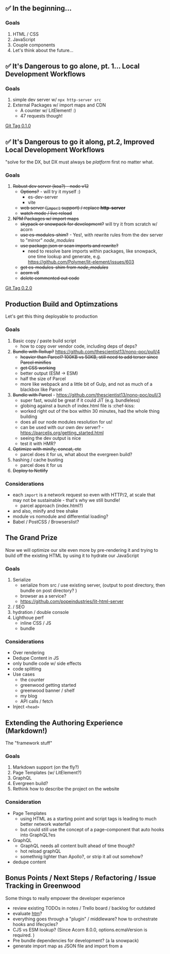 ## ✅ In the beginning...

### Goals
1. HTML / CSS
1. JavaScript
1. Couple components
1. Let's think about the future...

## ✅ It's Dangerous to go alone, pt. 1... Local Development Workflows

### Goals
1. simple dev server w/ `npx http-server src`
1. External Packages w/ import maps and CDN
    - A counter w/ LitElement!  :)
    - 47 requests though!

[Git Tag 0.1.0](https://github.com/thescientist13/nono-poc/releases/tag/0.1.0)

## ✅ It's Dangerous to go it along, pt.2, Improved Local Development Workflows
"solve for the DX, but DX must always be _platform_ first no matter what.

### Goals
1. ~~Robust dev server (koa?) - node v12~~
    - ~~Options?~~ - will try it myself :)
      - es-dev-server
      - vite
    - ~~web server (`import` support) / replace **http-server**~~
    - ~~watch mode / live reload~~
1. ~~NPM Packages w/ import maps~~
    - ~~skypack or snowpack for development?~~ will try it from scratch w/ acorn
    - ~~use es-modules-shim?~~ - Yes!, with rewrite rules from the dev server to "mirror" _node_modules_
    - ~~use package.json or scan imports and rewrite?~~
      - need to resolve bare imports within packages, like snowpack, one time lookup and generate, e.g. https://github.com/Polymer/lit-element/issues/603
    - ~~get es-modules-shim from _node_modules_~~
    - ~~acorn v8~~
    - ~~delete commented out code~~

[Git Tag 0.2.0](https://github.com/thescientist13/nono-poc/releases/tag/0.2.0)


## Production Build and Optimzations
Let's get this thing deployable to production

### Goals
1. Basic copy / paste build script
    - how to copy over vendor code, including deps of deps?
1. ~~Bundle with Rollup?~~ https://github.com/thescientist13/nono-poc/pull/4
    - ~~heavier than Parcel?  100KB vs 50KB, still need to add terser since Parcel minifies~~
    - ~~get CSS working~~
    - better output (ESM -> ESM)
    - half the size of Parcel
    - more like webpack and a little bit of Gulp, and not as much of a blackbox like Parcel
1. ~~Bundle with Parcel~~ - https://github.com/thescientist13/nono-poc/pull/3
    - super fast, would be great if it could JiT (e.g. bundleless)
    - globing against a bunch of index.html file is :chef-kiss:
    - worked right out of the box within 30 minutes, had the whole thing building
    - does all our node modules resolution for us!
    - can be used with our own dev server? - https://parceljs.org/getting_started.html
    - seeing the dev output is nice
    - test it with HMR?
1. ~~Optimize with minify, concat, etc~~
    - parcel does it for us, what about the evergreen build?
1. hashing / cache busting
    - parcel does it for us
1. ~~Deploy to Netlify~~

### Considerations
- each `import` is a network request so even with HTTP/2, at scale that may not be sustainable - that's why we still bundle!
  - parcel approach (index.html?)
- and also, minify and tree shake
- module vs nomodule and differential loading?
- Babel / PostCSS / Browserslist?


## The Grand Prize
Now we will optimize our site even more by pre-rendering it and trying to build off the existing HTML by using it to hydrate our JavaScript

### Goals
1. Serialize 
    - serialize from src / use existing server, (output to post directory, then bundle on post directory? )
    - browser as a service?
    - https://github.com/popeindustries/lit-html-server
1. <meta> / SEO
1. hydration / double console
1. Lighthoue perf
    - inline CSS / JS
    - bundle


### Considerations
- Over rendering
- Dedupe Content in JS
- only bundle code w/ side effects
- code splitting
- Use cases
  - the counter
  - greenwood getting started
  - greenwood banner / shelf
  - my blog
  - API calls / fetch
- Inject `<head>`


## Extending the Authoring Experience (Markdown!)
The "framework stuff"

### Goals
1. Markdown support (on the fly?)
1. Page Templates (w/ LitElement?)
1. GraphQL
1. Evergreen build?
1. Rethink how to describe the project on the website

### Consideration
- Page Templates
    - using HTML as a starting point and script tags is leading to much better network waterfall
    - but could still use the concept of a page-component that auto hooks into GraphQL?es
- GraphQL
    - GraphQL needs all content built ahead of time though?
    - hot reload graphQL
    - somethnig lighter than Apollo?, or strip it all out somehow?
- dedupe content


## Bonus Points / Next Steps / Refactoring / Issue Tracking in Greenwood
Some things to really empower the developer experience

- review existing TODOs in notes / Trello board / backlog for outdated
- evaluate [htm](https://github.com/developit/htm)?
- everything goes through a "plugin" / middleware?  how to orchestrate hooks and lifecycles?
- CJS vs ESM lookup? (Since Acorn 8.0.0, options.ecmaVersion is required. )
- Pre bundle dependencies for development? (a la snowpack)
- generate import map as JSON file and import from a <script> tag / path
- serialize during development?  (dev / prod DX parity)
- live reload of Koa server for development
- proxy dev server for API calls
- cache dev server calls, and HMR
- IE11 / Polyfills
- differential loading
- CSS Modules / theming?
- SPA
- SSR
- HTTP/2 for dev server  (streaming dev server?)
- SFC ?  (I guess that's web components already are?)
- Console / debug logging for project
- custom element registry, replace with `export`?
- https://github.com/vitejs/vite#features
- web packaging?
- dev server overlay (with build errors like what would be in the terminal)
- reuse server for serve task
- upgrade node version to use ESM?